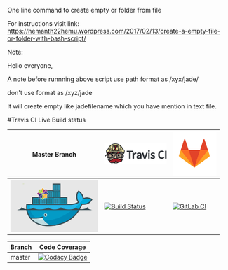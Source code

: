 One line command to create empty or folder from file

For instructions visit link: https://hemanth22hemu.wordpress.com/2017/02/13/create-a-empty-file-or-folder-with-bash-script/

Note:

Hello everyone,

A note before runnning above script
use path format as /xyx/jade/

don't use format as /xyz/jade

It will create empty like jadefilename
which you have mention in text file.

#Travis CI Live Build status

Master Branch|[![Travis CI logo](TravisCI.png)](https://travis-ci.org)|[![GitLab CI logo](GitLabLogos.png)](https://gitlab.com/)
---|---|---
[![DockerCentOS](DockerCentOS.png)](https://travis-ci.org/hemanth22)|[![Build Status](https://travis-ci.org/hemanth22/Creating-Empty-file-or-folder.svg?branch=master)](https://travis-ci.org/hemanth22/Creating-Empty-file-or-folder)|[![GitLab CI](https://img.shields.io/travis/rust-lang/rust.svg)](https://gitlab.com/hemanth22/Fibonocci-CPP)

Branch | Code Coverage
---|---
master|[![Codacy Badge](https://api.codacy.com/project/badge/Grade/a7139dea454e4a46902b95ee375b07b8)](https://www.codacy.com/app/hemanth22hemu/Creating-Empty-file-or-folder?utm_source=github.com&amp;utm_medium=referral&amp;utm_content=hemanth22/Creating-Empty-file-or-folder&amp;utm_campaign=Badge_Grade)
